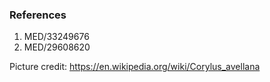 ### References

1. MED/33249676
2. MED/29608620

Picture credit: https://en.wikipedia.org/wiki/Corylus_avellana
